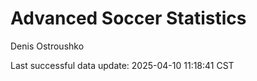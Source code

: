 # Advanced Soccer Statistics
Denis Ostroushko

<!-- gfm -->

Last successful data update: 2025-04-10 11:18:41 CST

